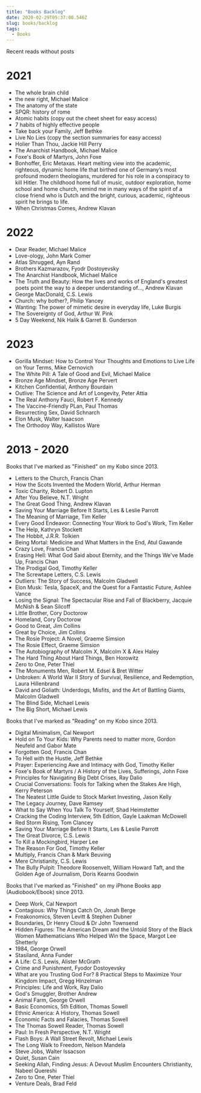 ```yaml
---
title: "Books Backlog"
date: 2020-02-29T05:37:08.546Z
slug: books/backlog
tags:
  - Books
---
```


Recent reads without posts

# 2021

- The whole brain child
- the new right, Michael Malice
- The anatomy of the state
- SPQR: history of rome
- Atomic habits (copy out the cheet sheet for easy access)
- 7 habits of highly effective people
- Take back your Family, Jeff Bethke
- Live No Lies (copy the section summaries for easy access)
- Holier Than Thou, Jackie Hill Perry
- The Anarchist Handbook, Michael Malice
- Foxe's Book of Martyrs, John Foxe
- Bonhoffer, Eric Metaxas. Heart melting view into the academic, righteous, dynamic home life that birthed one of Germany’s most profound modern theologians, murdered for his role in a conspiracy to kill Hitler. The childhood home full of music, outdoor exploration, home school and home church, remind me in many ways of the spirit of a close friend who is Dutch and the bright, curious, academic, righteous spirit he brings to life.
- When Christmas Comes, Andrew Klavan

# 2022

- Dear Reader, Michael Malice
- Love-ology, John Mark Comer
- Atlas Shrugged, Ayn Rand
- Brothers Kazmarazov, Fyodr Dostoyevsky
- The Anarchist Handbook, Michael Malice
- The Truth and Beauty: How the lives and works of England's greatest poets point the way to a deeper understanding of..., Andrew Klavan
- George MacDonald, C.S. Lewis
- Church: why bother?, Philip Yancey
- Wanting: The power of mimetic desire in everyday life, Luke Burgis
- The Sovereignty of God, Arthur W. Pink
- 5 Day Weekend, Nik Halik & Garret B. Gunderson

# 2023

- Gorilla Mindset: How to Control Your Thoughts and Emotions to Live Life on Your Terms, Mike Cernovich
- The White Pill: A Tale of Good and Evil, Michael Malice
- Bronze Age Mindset, Bronze Age Pervert
- Kitchen Confidential, Anthony Bourdain
- Outlive: The Science and Art of Longevity, Peter Attia
- The Real Anthony Fauci, Robert F. Kennedy
- The Vaccine-Friendly PLan, Paul Thomas
- Resurrecting Sex, David Schnarch
- Elon Musk, Walter Isaacson
- The Orthodoy Way, Kallistos Ware

# 2013 - 2020

Books that I've marked as "Finished" on my Kobo since 2013.

- Letters to the Church, Francis Chan
- How the Scots Invented the Modern World, Arthur Herman
- Toxic Charity, Robert D. Lupton
- After You Believe, N.T. Wright
- The Great Good Thing, Andrew Klavan
- Saving Your Marriage Before It Starts, Les & Leslie Parrott
- The Meaning of Marriage, Tim Keller
- Every Good Endeavor: Connecting Your Work to God's Work, Tim Keller
- The Help, Kathryn Stockett
- The Hobbit, J.R.R. Tolkien
- Being Mortal: Medicine and What Matters in the End, Atul Gawande
- Crazy Love, Francis Chan
- Erasing Hell: What God Said about Eternity, and the Things We've Made Up, Francis Chan
- The Prodigal God, Timothy Keller
- The Screwtape Letters, C.S. Lewis
- Outliers: The Story of Success, Malcolm Gladwell
- Elon Musk: Tesla, SpaceX, and the Quest for a Fantastic Future, Ashlee Vance
- Losing the Signal: The Spectacular Rise and Fall of Blackberry, Jacquie McNish & Sean Silcoff
- Little Brother, Cory Doctorow
- Homeland, Cory Doctorow
- Good to Great, Jim Collins
- Great by Choice, Jim Collins
- The Rosie Project: A Novel, Graeme Simsion
- The Rosie Effect, Graeme Simsion
- The Autobiography of Malcolm X, Malcolm X & Alex Haley
- The Hard Thing About Hard Things, Ben Horowitz
- Zero to One, Peter Thiel
- The Monuments Men, Robert M. Edsel & Bret Witter
- Unbroken: A World War II Story of Survival, Resilience, and Redemption, Laura Hillenbrand
- David and Goliath: Underdogs, Misfits, and the Art of Battling Giants, Malcolm Gladwell
- The Blind Side, Michael Lewis
- The Big Short, Michael Lewis

Books that I've marked as "Reading" on my Kobo since 2013.

- Digital Minimalism, Cal Newport
- Hold on To Your Kids: Why Parents need to matter more, Gordon Neufeld and Gabor Mate
- Forgotten God, Francis Chan
- To Hell with the Hustle, Jeff Bethke
- Prayer: Experiencing Awe and Intimacy with God, Timothy Keller
- Foxe's Book of Martyrs / A History of the Lives, Sufferings, John Foxe
- Principles for Navigating Big Debt Crises, Ray Dalio
- Crucial Conversations: Tools for Talking when the Stakes Are High, Kerry Peterson
- The Neatest Little Guide to Stock Market Investing, Jason Kelly
- The Legacy Journey, Dave Ramsey
- What to Say When You Talk To Yourself, Shad Heimstetter
- Cracking the Coding Interview, 5th Edition, Gayle Laakman McDowell
- Red Storm Rising, Tom Clancey
- Saving Your Marriage Before It Starts, Les & Leslie Parrott
- The Great Divorce, C.S. Lewis
- To Kill a Mockingbird, Harper Lee
- The Reason For God, Timothy Keller
- Multiply, Francis Chan & Mark Beuving
- Mere Christianity, C.S. Lewis
- The Bully Pulpit: Theodore Roosenvelt, William Howard Taft, and the Golden Age of Journalism, Doris Kearns Goodwin

Books that I've marked as "Finished" on my iPhone Books app (Audiobook/Ebook) since 2013.

- Deep Work, Cal Newport
- Contagious: Why Things Catch On, Jonah Berge
- Freakonomics, Steven Levitt & Stephen Dubner
- Boundaries, Dr Henry Cloud & Dr John Townsend
- Hidden Figures: The American Dream and the Untold Story of the Black Women Mathematicians Who Helped Win the Space, Margot Lee Shetterly
- 1984, George Orwell
- Stasiland, Anna Funder
- A Life: C.S. Lewis, Alister McGrath
- Crime and Punishment, Fyodor Dostoyevsky
- What are you Trusting God For? 8 Practical Steps to Maximize Your Kingdom Impact, Gregg Hinzelman
- Principles: Life and Work, Ray Dalio
- God's Smuggler, Brother Andrew
- Animal Farm, George Orwell
- Basic Economics, 5th Edition, Thomas Sowell
- Ethnic America: A History, Thomas Sowell
- Economic Facts and Falacies, Thomas Sowell
- The Thomas Sowell Reader, Thomas Sowell
- Paul: In Fresh Perspective, N.T. Wright
- Flash Boys: A Wall Street Revolt, Michael Lewis
- The Long Walk to Freedom, Nelson Mandela
- Steve Jobs, Walter Issacson
- Quiet, Susan Cain
- Seeking Allah, Finding Jesus: A Devout Muslim Encounters Christianity, Nabeel Quereshi
- Zero to One, Peter Thiel
- Venture Deals, Brad Feld
